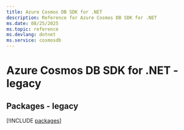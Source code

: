 ```yaml
---
title: Azure Cosmos DB SDK for .NET
description: Reference for Azure Cosmos DB SDK for .NET
ms.date: 08/25/2025
ms.topic: reference
ms.devlang: dotnet
ms.service: cosmosdb
---
```

# Azure Cosmos DB SDK for .NET - legacy
## Packages - legacy
[!INCLUDE [packages](cosmos-db-index.md)]